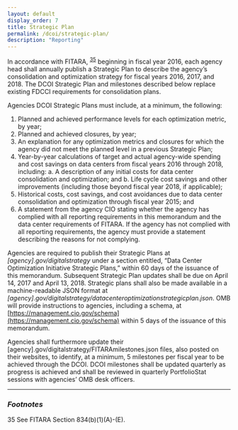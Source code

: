 ```yaml
---
layout: default
display_order: 7
title: Strategic Plan 
permalink: /dcoi/strategic-plan/
description: "Reporting"
--- 
```

In accordance with FITARA, <sup>[35](35)</sup> beginning in fiscal year 2016, each agency head shall annually publish a Strategic Plan to describe the agency’s consolidation and optimization strategy for fiscal years 2016, 2017, and 2018.  The DCOI Strategic Plan and milestones described below replace existing FDCCI requirements for consolidation plans. 

Agencies DCOI Strategic Plans must include, at a minimum, the following:

1.	Planned and achieved performance levels for each optimization metric, by year;
2.	Planned and achieved closures, by year; 
3.	An explanation for any optimization metrics and closures for which the agency did not meet the planned level in a previous Strategic Plan;
4.	Year-by-year calculations of target and actual agency-wide spending and cost savings on data centers from fiscal years 2016 through 2018, including:
		a.	A description of any initial costs for data center consolidation and optimization; and
		b.	Life cycle cost savings and other improvements (including those beyond fiscal year 2018, if applicable);
5.	Historical costs, cost savings, and cost avoidances due to data center consolidation and optimization through fiscal year 2015; and
6.	A statement from the agency CIO stating whether the agency has complied with all reporting requirements in this memorandum and the data center requirements of FITARA. If the agency has not complied with all reporting requirements, the agency must provide a statement describing the reasons for not complying.

Agencies are required to publish their Strategic Plans at *[agency].gov/digitalstrategy* under a section entitled, “Data Center Optimization Initiative Strategic Plans,” within 60 days of the issuance of this memorandum.  Subsequent Strategic Plan updates shall be due on April 14, 2017 and April 13, 2018.  Strategic plans shall also be made available in a machine-readable JSON format at *[agency].gov/digitalstrategy/datacenteroptimizationstrategicplan.json*.  OMB will provide instructions to agencies, including a schema, at [https://management.cio.gov/schema](https://management.cio.gov/schema) within 5 days of the issuance of this memorandum.

Agencies shall furthermore update their [agency].gov/digitalstrategy/FITARAmilestones.json files, also posted on their websites, to identify, at a minimum, 5 milestones per fiscal year to be achieved through the DCOI.  DCOI milestones shall be updated quarterly as progress is achieved and shall be reviewed in quarterly PortfolioStat sessions with agencies’ OMB desk officers. 

*** 

### *Footnotes*

<a name="35">35</a> See FITARA Section 834(b)(1)(A)-(E).